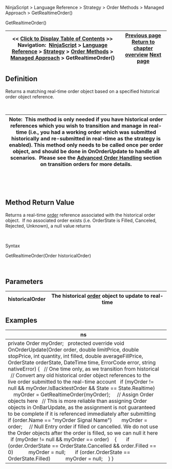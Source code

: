 ﻿


NinjaScript \> Language Reference \> Strategy \> Order Methods \> Managed Approach \> GetRealtimeOrder()






















GetRealtimeOrder()







| \<\< [Click to Display Table of Contents](getrealtimeorder.md) \>\> **Navigation:**     [NinjaScript](ninjascript-1.md) \> [Language Reference](language_reference_wip-1.md) \> [Strategy](strategy-1.md) \> [Order Methods](order_methods-1.md) \> [Managed Approach](managed_approach-1.md) \> GetRealtimeOrder() | [Previous page](exitshortstopmarket-1.md) [Return to chapter overview](managed_approach-1.md) [Next page](setparabolicstop-1.md) |
| --- | --- |











## Definition


Returns a matching real\-time order object based on a specified historical order object reference.


 




| Note:  This method is only needed if you have historical order references which you wish to transition and manage in real\-time (i.e., you had a working order which was submitted historically and re\-submitted in real\-time as the strategy is enabled). This method only needs to be called once per order object, and should be done in OnOrderUpdate to handle all scenarios.  Please see the [Advanced Order Handling](advanced_order_handling-1.md) section on transition orders for more details. |
| --- |



 


 


## Method Return Value


Returns a real\-time [order](order-1.md) reference associated with the historical order object.  If no associated order exists (i.e. OrderState is Filled, Canceled, Rejected, Unknown), a null value returns


 


Syntax  

GetRealtimeOrder(Order historicalOrder)


 


## Parameters




| historicalOrder | The historical [order](order-1.md) object to update to real\-time |
| --- | --- |



## 


## 


## Examples




| ns |  |
| --- | --- |
| private Order myOrder;   protected override void OnOrderUpdate(Order order, double limitPrice, double stopPrice, int quantity, int filled, double averageFillPrice, OrderState orderState, DateTime time, ErrorCode error, string nativeError) {    // One time only, as we transition from historical    // Convert any old historical order object references to the live order submitted to the real\-time account    if (myOrder !\= null \&\& myOrder.IsBacktestOrder \&\& State \=\= State.Realtime)        myOrder \= GetRealtimeOrder(myOrder);      // Assign Order objects here    // This is more reliable than assigning Order objects in OnBarUpdate, as the assignment is not guaranteed to be complete if it is referenced immediately after submitting    if (order.Name \=\= "myOrder Signal Name")        myOrder \= order;      // Null Entry order if filled or cancelled. We do not use the Order objects after the order is filled, so we can null it here    if (myOrder !\= null \&\& myOrder \=\= order)     {        if (order.OrderState \=\= OrderState.Cancelled \&\& order.Filled \=\= 0\)            myOrder \= null;        if (order.OrderState \=\= OrderState.Filled)            myOrder \= null;     } } | |









